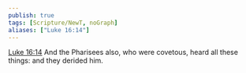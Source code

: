 ```yaml
---
publish: true
tags: [Scripture/NewT, noGraph]
aliases: ["Luke 16:14"]
---
```

[Luke 16:14](https://churchofjesuschrist.org/study/scriptures/nt/luke/16?lang=eng&id=p14#p14) And the Pharisees also, who were covetous, heard all these things: and they derided him.

